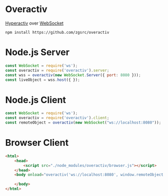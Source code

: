 # Overactiv
[Hyperactiv](https://github.com/zgsrc/hyperactiv) over [WebSocket](https://github.com/websockets/ws)

    npm install https://github.com/zgsrc/overactiv
    
# Node.js Server

```javascript
const WebSocket = require('ws');
const overactiv = require('overactiv').server;
const wss = overactiv(new WebSocket.Server({ port: 8080 }));
const liveObject = wss.host({ });
```

# Node.js Client

```javascript
const WebSocket = require('ws');
const overactiv = require('overactiv').client;
const remoteObject = overactiv(new WebSocket("ws://localhost:8080"));
```

# Browser Client

```html
<html>
    <head>
        <script src="./node_modules/overactiv/browser.js"></script>
    </head>
    <body onload="overactiv('ws://localhost:8080', window.remoteObject = { })">
    
    </body>
</html>
```